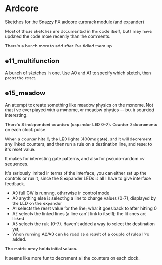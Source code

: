 # Ardcore

Sketches for the Snazzy FX ardcore eurorack module (and expander)

Most of these sketches are documented in the code itself; but I may have
updated the code more recently than the comments.

There's a bunch more to add after I've tidied them up.

## e11_multifunction 
A bunch of sketches in one. Use A0 and A1 to specify which sketch, then press
the reset. 
 
## e15_meadow

An attempt to create something like meadow physics on the monome. Not that I've
ever played with a monome, or meadow physics -- but it sounded interesting. 

There's 8 independent counters (expander LED 0-7). Counter 0 decrements on each
clock pulse.

When a counter hits 0; the LED lights (400ms gate), and it will decrement any
linked counters, and then run a rule on a destination line, and reset to it's
reset value.

It makes for interesting gate patterns, and also for pseudo-random cv sequences.

It's seriously limited in terms of the interface, you can either set up the controls
or run it, since the 8 expander LEDs is all I have to give interface feedback.

* A0 full CW is running, otherwise in control mode
* A0 anything else is selecting a line to change values (0-7); displayed by the
LED on the expander
* A1 selects the reset value for the line; what it goes back to after hitting 0
* A2 selects the linked lines (a line can't link to itself); the lit ones are
linked
* A3 selects the rule (0-7). Haven't added a way to select the destination yet,
* When running A2/A3 can be read as a result of a couple of rules I've added.

The matrix array holds initial values.

It seems like more fun to decrement all the counters on each clock. 
